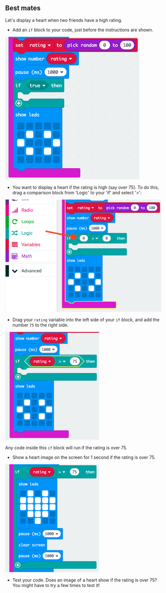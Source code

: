 ## Best mates

Let's display a heart when two friends have a high rating.

+ Add an `if` block to your code, just before the instructions are shown.

![captura de ecrã](images/rate-if.png)

+ You want to display a heart if the rating is high (say over 75). To do this, drag a comparison block from 'Logic' to your 'if' and select '>':

![captura de ecrã](images/rate-compare.png)

+ Drag your `rating` variable into the left side of your `if` block, and add the number `75` to the right side.

![captura de ecrã](images/rate-75.png)

Any code inside this `if` block will run if the rating is over 75.

+ Show a heart image on the screen for 1 second if the rating is over 75.

![captura de ecrã](images/rate-heart.png)

+ Test your code. Does an image of a heart show if the rating is over 75? You might have to try a few times to test it!
